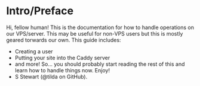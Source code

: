 # Intro/Preface
Hi, fellow human! This is the documentation for how to handle operations on our VPS/server. 
This may be useful for non-VPS users but this is mostly geared torwards our own. 
This guide includes: 
  - Creating a user
  - Putting your site into the Caddy server
  - and more! 
So... you should probably start reading the rest of this and learn how to handle things now. Enjoy! 
- S Stewart (@tilda on GitHub).
